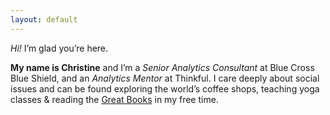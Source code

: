 ```yaml
---
layout: default
---
```


<div class="lead pretty-links">
  <i>Hi!</i> I’m glad you’re here.

<b>My name is Christine</b> and I’m a <i>Senior Analytics Consultant</i> at Blue Cross Blue Shield, and an <i>Analytics Mentor</i> at Thinkful. I care deeply about social issues and can be found exploring the world’s coffee shops, teaching yoga classes & reading the <a href="https://en.wikipedia.org/wiki/Great_Books_of_the_Western_World">Great Books</a> in my free time.

</div>
